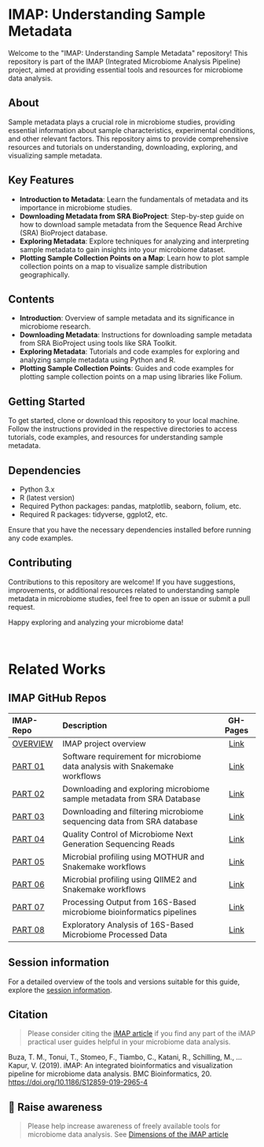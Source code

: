 # IMAP: Understanding Sample Metadata

Welcome to the "IMAP: Understanding Sample Metadata" repository! This repository is part of the IMAP (Integrated Microbiome Analysis Pipeline) project, aimed at providing essential tools and resources for microbiome data analysis.

## About

Sample metadata plays a crucial role in microbiome studies, providing essential information about sample characteristics, experimental conditions, and other relevant factors. This repository aims to provide comprehensive resources and tutorials on understanding, downloading, exploring, and visualizing sample metadata.

## Key Features

- **Introduction to Metadata**: Learn the fundamentals of metadata and its importance in microbiome studies.
- **Downloading Metadata from SRA BioProject**: Step-by-step guide on how to download sample metadata from the Sequence Read Archive (SRA) BioProject database.
- **Exploring Metadata**: Explore techniques for analyzing and interpreting sample metadata to gain insights into your microbiome dataset.
- **Plotting Sample Collection Points on a Map**: Learn how to plot sample collection points on a map to visualize sample distribution geographically.

## Contents

- **Introduction**: Overview of sample metadata and its significance in microbiome research.
- **Downloading Metadata**: Instructions for downloading sample metadata from SRA BioProject using tools like SRA Toolkit.
- **Exploring Metadata**: Tutorials and code examples for exploring and analyzing sample metadata using Python and R.
- **Plotting Sample Collection Points**: Guides and code examples for plotting sample collection points on a map using libraries like Folium.

## Getting Started

To get started, clone or download this repository to your local machine. Follow the instructions provided in the respective directories to access tutorials, code examples, and resources for understanding sample metadata.

## Dependencies

- Python 3.x
- R (latest version)
- Required Python packages: pandas, matplotlib, seaborn, folium, etc.
- Required R packages: tidyverse, ggplot2, etc.

Ensure that you have the necessary dependencies installed before running any code examples.

## Contributing

Contributions to this repository are welcome! If you have suggestions, improvements, or additional resources related to understanding sample metadata in microbiome studies, feel free to open an issue or submit a pull request.

Happy exploring and analyzing your microbiome data!


<br>

# Related Works
## IMAP GitHub Repos

| IMAP-Repo                                      | Description                                               | GH-Pages                                             |
| :---------------------------------------------- | :--------------------------------------------------------- | :-----------------------------------------------------: |
| [OVERVIEW](https://github.com/tmbuza/imap-project-overview/) | IMAP project overview                                     | [Link](https://tmbuza.github.io/imap-project-overview/) |
| [PART 01](https://github.com/tmbuza/imap-essential-software/) | Software requirement for microbiome data analysis with Snakemake workflows | [Link](https://tmbuza.github.io/imap-essential-software/) |
| [PART 02](https://github.com/tmbuza/imap-sample-metadata/) | Downloading and exploring microbiome sample metadata from SRA Database | [Link](https://tmbuza.github.io/imap-sample-metadata/) |
| [PART 03](https://github.com/tmbuza/imap-download-sra-reads/) | Downloading and filtering microbiome sequencing data from SRA database | [Link](https://tmbuza.github.io/imap-download-sra-reads/) |
| [PART 04](https://github.com/tmbuza/imap-read-quality-control/) | Quality Control of Microbiome Next Generation Sequencing Reads | [Link](https://tmbuza.github.io/imap-read-quality-control/) |
| [PART 05](https://github.com/tmbuza/imap-bioinformatics-mothur/) | Microbial profiling using MOTHUR and Snakemake workflows | [Link](https://tmbuza.github.io/imap-mothur-bioinformatics/) |
| [PART 06](https://github.com/tmbuza/imap-bioinformatics-qiime2/) | Microbial profiling using QIIME2 and Snakemake workflows | [Link](https://tmbuza.github.io/imap-qiime2-bioinformatics/) |
| [PART 07](https://github.com/tmbuza/imap-data-processing/) | Processing Output from 16S-Based microbiome bioinformatics pipelines | [Link](https://tmbuza.github.io/imap-data-preparation/) |
| [PART 08](https://github.com/tmbuza/imap-exploratory-analysis/) | Exploratory Analysis of 16S-Based Microbiome Processed Data | [Link](https://tmbuza.github.io/imap-data-exploration/) |


## Session information

For a detailed overview of the tools and versions suitable for this guide, explore the [session information](session_info.txt).

## Citation
> Please consider citing the [iMAP article](https://rdcu.be/b5iVj) if you find any part of the iMAP practical user guides helpful in your microbiome data analysis.

Buza, T. M., Tonui, T., Stomeo, F., Tiambo, C., Katani, R., Schilling, M., … Kapur, V. (2019). iMAP: An integrated bioinformatics and visualization pipeline for microbiome data analysis. BMC Bioinformatics, 20. https://doi.org/10.1186/S12859-019-2965-4

## :tada: Raise awareness
> Please help increase awareness of freely available tools for microbiome data analysis.
See [Dimensions of the iMAP article](https://badge.dimensions.ai/details/id/pub.1117740326)
